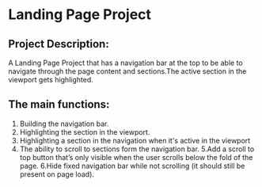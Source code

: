 # Landing Page Project

## Project Description:

 A Landing Page Project that has a navigation bar at the top to be able to navigate through the page content and sections.The active section in the viewport gets highlighted.

## The main functions:

  1. Building the navigation bar.
  2. Highlighting the section in the viewport.
  3. Highlighting a section in the navigation when it's active in the viewport
  4. The ability to scroll to sections form the navigation bar.
  5.Add a scroll to top button that’s only visible when the user scrolls below the fold of the page.
  6.Hide fixed navigation bar while not scrolling (it should still be present on page load).
